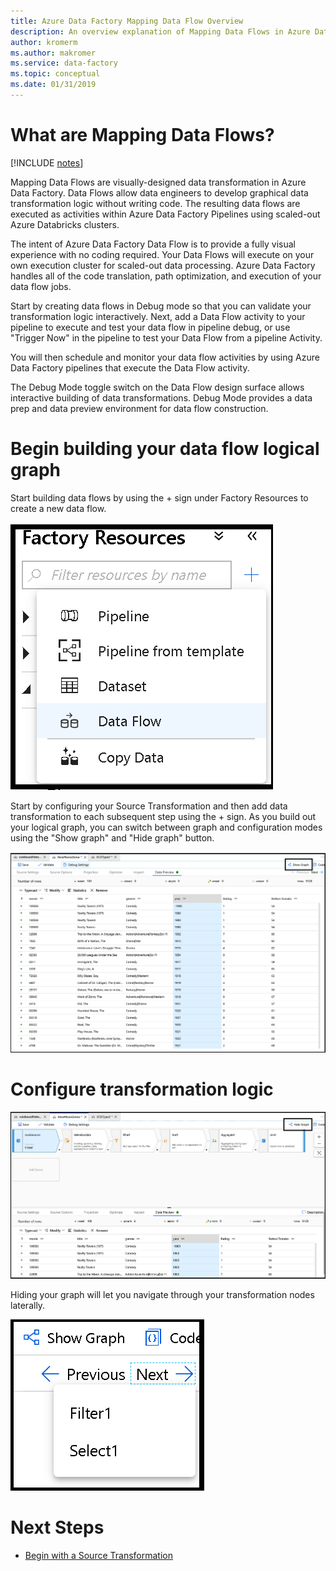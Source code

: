 ```yaml
---
title: Azure Data Factory Mapping Data Flow Overview
description: An overview explanation of Mapping Data Flows in Azure Data Factory
author: kromerm
ms.author: makromer
ms.service: data-factory
ms.topic: conceptual
ms.date: 01/31/2019
---
```


# What are Mapping Data Flows?

[!INCLUDE [notes](../../includes/data-factory-data-flow-preview.md)]

Mapping Data Flows are visually-designed data transformation in Azure Data Factory. Data Flows allow data engineers to develop graphical data transformation logic without writing code. The resulting data flows are executed as activities within Azure Data Factory Pipelines using scaled-out Azure Databricks clusters.

The intent of Azure Data Factory Data Flow is to provide a fully visual experience with no coding required. Your Data Flows will execute on your own execution cluster for scaled-out data processing. Azure Data Factory handles all of the code translation, path optimization, and execution of your data flow jobs.

Start by creating data flows in Debug mode so that you can validate your transformation logic interactively. Next, add a Data Flow activity to your pipeline to execute and test your data flow in pipeline debug, or use "Trigger Now" in the pipeline to test your Data Flow from a pipeline Activity.

You will then schedule and monitor your data flow activities by using Azure Data Factory pipelines that execute the Data Flow activity.

The Debug Mode toggle switch on the Data Flow design surface allows interactive building of data transformations. Debug Mode provides a data prep and data preview environment for data flow construction.

# Begin building your data flow logical graph

Start building data flows by using the + sign under Factory Resources to create a new data flow.

![new data flow](media/data-flow/newdataflow2.png "new data flow")

Start by configuring your Source Transformation and then add data transformation to each subsequent step using the + sign. As you build out your logical graph, you can switch between graph and configuration modes using the "Show graph" and "Hide graph" button.

![Show graph](media/data-flow/showg.png "Show graph")

# Configure transformation logic

![Hide graph](media/data-flow/hideg.png "Hide Graph")

Hiding your graph will let you navigate through your transformation nodes laterally.

![Navigate](media/data-flow/showhide.png "navigate")

# Next Steps

* [Begin with a Source Transformation](data-flow-source.md)
